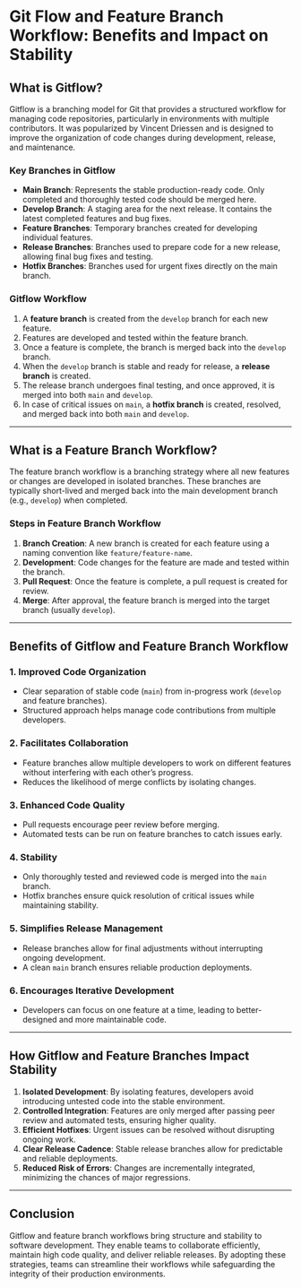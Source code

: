 # Git Flow and Feature Branch Workflow: Benefits and Impact on Stability

## What is Gitflow?

Gitflow is a branching model for Git that provides a structured workflow for managing code repositories, particularly in environments with multiple contributors. It was popularized by Vincent Driessen and is designed to improve the organization of code changes during development, release, and maintenance.

### Key Branches in Gitflow
- **Main Branch**: Represents the stable production-ready code. Only completed and thoroughly tested code should be merged here.
- **Develop Branch**: A staging area for the next release. It contains the latest completed features and bug fixes.
- **Feature Branches**: Temporary branches created for developing individual features.
- **Release Branches**: Branches used to prepare code for a new release, allowing final bug fixes and testing.
- **Hotfix Branches**: Branches used for urgent fixes directly on the main branch.

### Gitflow Workflow
1. A **feature branch** is created from the `develop` branch for each new feature.
2. Features are developed and tested within the feature branch.
3. Once a feature is complete, the branch is merged back into the `develop` branch.
4. When the `develop` branch is stable and ready for release, a **release branch** is created.
5. The release branch undergoes final testing, and once approved, it is merged into both `main` and `develop`.
6. In case of critical issues on `main`, a **hotfix branch** is created, resolved, and merged back into both `main` and `develop`.

---

## What is a Feature Branch Workflow?

The feature branch workflow is a branching strategy where all new features or changes are developed in isolated branches. These branches are typically short-lived and merged back into the main development branch (e.g., `develop`) when completed.

### Steps in Feature Branch Workflow
1. **Branch Creation**: A new branch is created for each feature using a naming convention like `feature/feature-name`.
2. **Development**: Code changes for the feature are made and tested within the branch.
3. **Pull Request**: Once the feature is complete, a pull request is created for review.
4. **Merge**: After approval, the feature branch is merged into the target branch (usually `develop`).

---

## Benefits of Gitflow and Feature Branch Workflow

### 1. **Improved Code Organization**
   - Clear separation of stable code (`main`) from in-progress work (`develop` and feature branches).
   - Structured approach helps manage code contributions from multiple developers.

### 2. **Facilitates Collaboration**
   - Feature branches allow multiple developers to work on different features without interfering with each other’s progress.
   - Reduces the likelihood of merge conflicts by isolating changes.

### 3. **Enhanced Code Quality**
   - Pull requests encourage peer review before merging.
   - Automated tests can be run on feature branches to catch issues early.

### 4. **Stability**
   - Only thoroughly tested and reviewed code is merged into the `main` branch.
   - Hotfix branches ensure quick resolution of critical issues while maintaining stability.

### 5. **Simplifies Release Management**
   - Release branches allow for final adjustments without interrupting ongoing development.
   - A clean `main` branch ensures reliable production deployments.

### 6. **Encourages Iterative Development**
   - Developers can focus on one feature at a time, leading to better-designed and more maintainable code.

---

## How Gitflow and Feature Branches Impact Stability

1. **Isolated Development**: By isolating features, developers avoid introducing untested code into the stable environment.
2. **Controlled Integration**: Features are only merged after passing peer review and automated tests, ensuring higher quality.
3. **Efficient Hotfixes**: Urgent issues can be resolved without disrupting ongoing work.
4. **Clear Release Cadence**: Stable release branches allow for predictable and reliable deployments.
5. **Reduced Risk of Errors**: Changes are incrementally integrated, minimizing the chances of major regressions.

---

## Conclusion

Gitflow and feature branch workflows bring structure and stability to software development. They enable teams to collaborate efficiently, maintain high code quality, and deliver reliable releases. By adopting these strategies, teams can streamline their workflows while safeguarding the integrity of their production environments.
